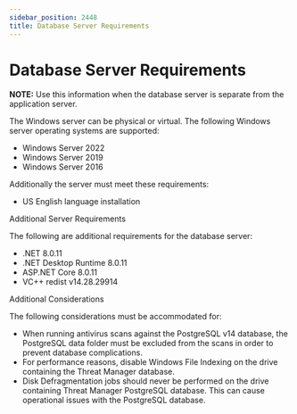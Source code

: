 ```yaml
---
sidebar_position: 2448
title: Database Server Requirements
---
```


# Database Server Requirements

**NOTE:** Use this information when the database server is separate from the application server.

The Windows server can be physical or virtual. The following Windows server operating systems are supported:

* Windows Server 2022
* Windows Server 2019
* Windows Server 2016

Additionally the server must meet these requirements:

* US English language installation

Additional Server Requirements

The following are additional requirements for the database server:

* .NET 8.0.11
* .NET Desktop Runtime 8.0.11
* ASP.NET Core 8.0.11
* VC++ redist v14.28.29914

Additional Considerations

The following considerations must be accommodated for:

* When running antivirus scans against the PostgreSQL v14 database, the PostgreSQL data folder must be excluded from the scans in order to prevent database complications.
* For performance reasons, disable Windows File Indexing on the drive containing the Threat Manager database.
* Disk Defragmentation jobs should never be performed on the drive containing Threat Manager PostgreSQL database. This can cause operational issues with the PostgreSQL database.
